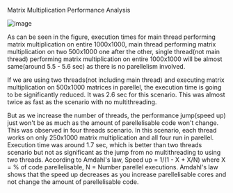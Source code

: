 Matrix Multiplication Performance Analysis

![image](https://github.com/user-attachments/assets/06aa5db0-d16c-4ec4-8313-7ff7f328adef)

As can be seen in the figure, execution times for main thread performing matrix multiplication on entire 1000x1000, main thread performing matrix multiplication on two 500x1000 one after the other, single thread(not main thread) performing matrix multiplication on entire 1000x1000 will be almost same(around 5.5 - 5.6 sec) as there is no parellelism involved.

If we are using two threads(not including main thread) and executing matrix multiplication on 500x1000 matrices in parellel, the execution time is going to be significantly reduced. It was 2.6 sec for this scenario. This was almost twice as fast as the scenario with no multithreading.

But as we increase the number of threads, the performance jump(speed up) just won't be as much as the amount of parellelisable code won't change. This was observed in four threads scenario. In this scenario, each thread works on only 250x1000 matrix multiplication and all four run in parellel. Execution time was around 1.7 sec, which is better than two threads scenario but not as significant as the jump from no multithreading to using two threads. 
According to Amdahl's law,
Speed up = 1/(1 - X + X/N) where X = % of code parellelisable, N = Number parellel executions.
Amdahl's law shows that the speed up decreases as you increase parellelisable cores and not change the amount of parellelisable code.  

